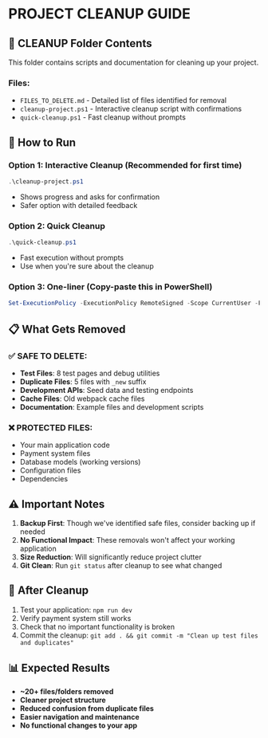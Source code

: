 # PROJECT CLEANUP GUIDE

## 📁 CLEANUP Folder Contents

This folder contains scripts and documentation for cleaning up your project.

### Files:
- `FILES_TO_DELETE.md` - Detailed list of files identified for removal
- `cleanup-project.ps1` - Interactive cleanup script with confirmations
- `quick-cleanup.ps1` - Fast cleanup without prompts

## 🚀 How to Run

### Option 1: Interactive Cleanup (Recommended for first time)
```powershell
.\cleanup-project.ps1
```
- Shows progress and asks for confirmation
- Safer option with detailed feedback

### Option 2: Quick Cleanup
```powershell
.\quick-cleanup.ps1
```
- Fast execution without prompts
- Use when you're sure about the cleanup

### Option 3: One-liner (Copy-paste this in PowerShell)
```powershell
Set-ExecutionPolicy -ExecutionPolicy RemoteSigned -Scope CurrentUser -Force; cd "CLEANUP"; .\quick-cleanup.ps1
```

## 📋 What Gets Removed

### ✅ SAFE TO DELETE:
- **Test Files**: 8 test pages and debug utilities
- **Duplicate Files**: 5 files with `_new` suffix  
- **Development APIs**: Seed data and testing endpoints
- **Cache Files**: Old webpack cache files
- **Documentation**: Example files and development scripts

### ❌ PROTECTED FILES:
- Your main application code
- Payment system files
- Database models (working versions)
- Configuration files
- Dependencies

## ⚠️ Important Notes

1. **Backup First**: Though we've identified safe files, consider backing up if needed
2. **No Functional Impact**: These removals won't affect your working application
3. **Size Reduction**: Will significantly reduce project clutter
4. **Git Clean**: Run `git status` after cleanup to see what changed

## 🔄 After Cleanup

1. Test your application: `npm run dev`
2. Verify payment system still works
3. Check that no important functionality is broken
4. Commit the cleanup: `git add . && git commit -m "Clean up test files and duplicates"`

## 📊 Expected Results

- **~20+ files/folders removed**
- **Cleaner project structure**
- **Reduced confusion from duplicate files**
- **Easier navigation and maintenance**
- **No functional changes to your app**
